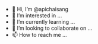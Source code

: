 - 👋 Hi, I’m @apichaisang
- 👀 I’m interested in ...
- 🌱 I’m currently learning ...
- 💞️ I’m looking to collaborate on ...
- 📫 How to reach me ...

<!---
apichaisang/apichaisang is a ✨ special ✨ repository because its `README.md` (this file) appears on your GitHub profile.
You can click the Preview link to take a look at your changes.
--->
